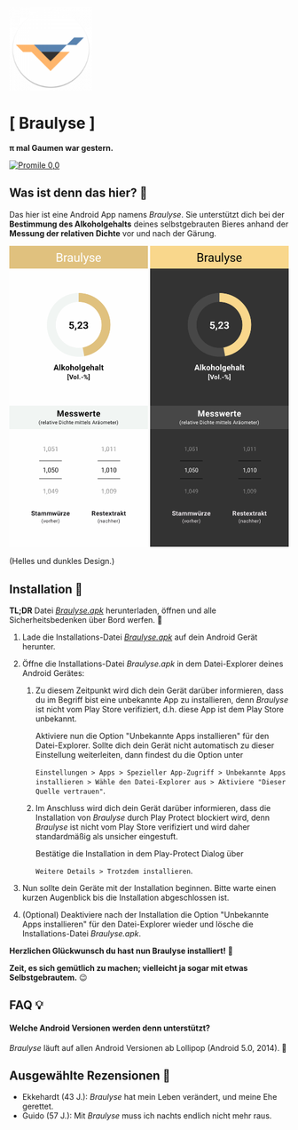 <p align="left"><img src="https://github.com/SchneePingu/braulyse/blob/main/app/src/main/res/mipmap-xxxhdpi/ic_launcher_round.png?raw=true" alt="Braulyse" width="150"></p>

# [ Braulyse ]

 **π mal Gaumen war gestern.**
 
 <a href="https://img.shields.io/badge/Promille-0,0-green.svg"><img src="https://img.shields.io/badge/Promille-0,0-green.svg" alt="Promile 0,0"></a>

## Was ist denn das hier? 🧐

Das hier ist eine Android App namens *Braulyse*. Sie unterstützt dich bei der **Bestimmung des Alkoholgehalts** deines selbstgebrauten Bieres anhand der **Messung der relativen Dichte** vor und nach der Gärung.

<p align="left">
 <img src="https://github.com/SchneePingu/braulyse/blob/main/docs/assets/braulyse_preview_light_theme.png?raw=true" alt="Braulyse Preview Light Theme" width="250">
 <img src="https://github.com/SchneePingu/braulyse/blob/main/docs/assets/braulyse_preview_dark_theme.png?raw=true" alt="Braulyse Preview Dark Theme" width="250">
  
(Helles und dunkles Design.)

## Installation 🔨
**TL;DR**
Datei [*Braulyse.apk*](https://github.com/SchneePingu/braulyse/releases/latest/download/Braulyse.apk) herunterladen, öffnen und alle Sicherheitsbedenken über Bord werfen. 🤪

1. Lade die Installations-Datei [*Braulyse.apk*](https://github.com/SchneePingu/braulyse/releases/latest/download/Braulyse.apk) auf dein Android Gerät herunter.
2. Öffne die Installations-Datei *Braulyse.apk* in dem Datei-Explorer deines Android Gerätes:
    1. Zu diesem Zeitpunkt wird dich dein Gerät darüber informieren, dass du im Begriff bist eine unbekannte App zu installieren, denn *Braulyse* ist nicht vom Play Store verifiziert, d.h. diese App ist dem Play Store unbekannt.

       Aktiviere nun die Option "Unbekannte Apps installieren" für den Datei-Explorer. Sollte dich dein Gerät nicht automatisch zu dieser Einstellung weiterleiten, dann findest du die Option unter

       `Einstellungen > Apps > Spezieller App-Zugriff > Unbekannte Apps installieren > Wähle den Datei-Explorer aus > Aktiviere "Dieser Quelle vertrauen"`.

    2. Im Anschluss wird dich dein Gerät darüber informieren, dass die Installation von *Braulyse* durch Play Protect blockiert wird, denn *Braulyse* ist nicht vom Play Store verifiziert und wird daher standardmäßig als unsicher eingestuft.

       Bestätige die Installation in dem Play-Protect Dialog über

       `Weitere Details > Trotzdem installieren`.

3. Nun sollte dein Geräte mit der Installation beginnen. Bitte warte einen kurzen Augenblick bis die Installation abgeschlossen ist.
4. (Optional) Deaktiviere nach der Installation die Option "Unbekannte Apps installieren" für den Datei-Explorer wieder und lösche die Installations-Datei *Braulyse.apk*.


**Herzlichen Glückwunsch du hast nun Braulyse installiert!** 🥳

**Zeit, es sich gemütlich zu machen; vielleicht ja sogar mit etwas Selbstgebrautem.** 😉

## FAQ 💡

#### Welche Android Versionen werden denn unterstützt?

*Braulyse* läuft auf allen Android Versionen ab Lollipop (Android 5.0, 2014). 🍭

## Ausgewählte Rezensionen 📝

* Ekkehardt (43 J.): *Braulyse* hat mein Leben verändert, und meine Ehe gerettet.
* Guido (57 J.): Mit *Braulyse* muss ich nachts endlich nicht mehr raus.
